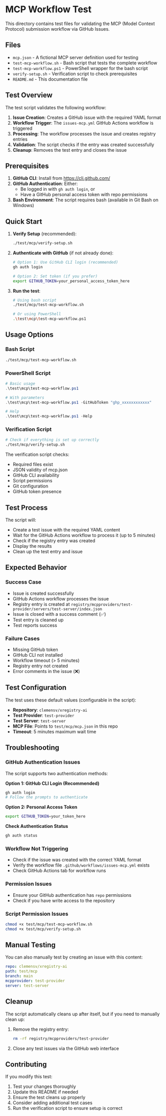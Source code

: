 # MCP Workflow Test

This directory contains test files for validating the MCP (Model Context Protocol) submission workflow via GitHub Issues.

## Files

- `mcp.json` - A fictional MCP server definition used for testing
- `test-mcp-workflow.sh` - Bash script that tests the complete workflow
- `test-mcp-workflow.ps1` - PowerShell wrapper for the bash script
- `verify-setup.sh` - Verification script to check prerequisites
- `README.md` - This documentation file

## Test Overview

The test script validates the following workflow:

1. **Issue Creation**: Creates a GitHub issue with the required YAML format
2. **Workflow Trigger**: The `issues-mcp.yml` GitHub Actions workflow is triggered
3. **Processing**: The workflow processes the issue and creates registry entries
4. **Validation**: The script checks if the entry was created successfully
5. **Cleanup**: Removes the test entry and closes the issue

## Prerequisites

1. **GitHub CLI**: Install from https://cli.github.com/
2. **GitHub Authentication**: Either:
   - Be logged in with `gh auth login`, or
   - Have a GitHub personal access token with repo permissions
3. **Bash Environment**: The script requires bash (available in Git Bash on Windows)

## Quick Start

1. **Verify Setup** (recommended):
   ```bash
   ./test/mcp/verify-setup.sh
   ```

2. **Authenticate with GitHub** (if not already done):
   ```bash
   # Option 1: Use GitHub CLI login (recommended)
   gh auth login
   
   # Option 2: Set token (if you prefer)
   export GITHUB_TOKEN=your_personal_access_token_here
   ```

3. **Run the test**:
   ```bash
   # Using bash script
   ./test/mcp/test-mcp-workflow.sh
   
   # Or using PowerShell
   .\test\mcp\test-mcp-workflow.ps1
   ```

## Usage Options

### Bash Script
```bash
./test/mcp/test-mcp-workflow.sh
```

### PowerShell Script
```powershell
# Basic usage
.\test\mcp\test-mcp-workflow.ps1

# With parameters
.\test\mcp\test-mcp-workflow.ps1 -GitHubToken "ghp_xxxxxxxxxxxx"

# Help
.\test\mcp\test-mcp-workflow.ps1 -Help
```

### Verification Script
```bash
# Check if everything is set up correctly
./test/mcp/verify-setup.sh
```

The verification script checks:
- Required files exist
- JSON validity of mcp.json
- GitHub CLI availability
- Script permissions
- Git configuration
- GitHub token presence

## Test Process

The script will:
- Create a test issue with the required YAML content
- Wait for the GitHub Actions workflow to process it (up to 5 minutes)
- Check if the registry entry was created
- Display the results
- Clean up the test entry and issue

## Expected Behavior

### Success Case
- Issue is created successfully
- GitHub Actions workflow processes the issue
- Registry entry is created at `registry/mcpproviders/test-provider/servers/test-server/index.json`
- Issue is closed with a success comment (✅)
- Test entry is cleaned up
- Test reports success

### Failure Cases
- Missing GitHub token
- GitHub CLI not installed
- Workflow timeout (> 5 minutes)
- Registry entry not created
- Error comments in the issue (❌)

## Test Configuration

The test uses these default values (configurable in the script):

- **Repository**: `clemensv/xregistry-ai`
- **Test Provider**: `test-provider`
- **Test Server**: `test-server`
- **MCP File**: Points to `test/mcp/mcp.json` in this repo
- **Timeout**: 5 minutes maximum wait time

## Troubleshooting

### GitHub Authentication Issues
The script supports two authentication methods:

**Option 1: GitHub CLI Login (Recommended)**
```bash
gh auth login
# Follow the prompts to authenticate
```

**Option 2: Personal Access Token**
```bash
export GITHUB_TOKEN=your_token_here
```

**Check Authentication Status**
```bash
gh auth status
```

### Workflow Not Triggering
- Check if the issue was created with the correct YAML format
- Verify the workflow file `.github/workflows/issues-mcp.yml` exists
- Check GitHub Actions tab for workflow runs

### Permission Issues
- Ensure your GitHub authentication has `repo` permissions
- Check if you have write access to the repository

### Script Permission Issues
```bash
chmod +x test/mcp/test-mcp-workflow.sh
chmod +x test/mcp/verify-setup.sh
```

## Manual Testing

You can also manually test by creating an issue with this content:

```yaml
repo: clemensv/xregistry-ai
path: test/mcp
branch: main
mcpprovider: test-provider
server: test-server
```

## Cleanup

The script automatically cleans up after itself, but if you need to manually clean up:

1. Remove the registry entry:
   ```bash
   rm -rf registry/mcpproviders/test-provider
   ```

2. Close any test issues via the GitHub web interface

## Contributing

If you modify this test:

1. Test your changes thoroughly
2. Update this README if needed
3. Ensure the test cleans up properly
4. Consider adding additional test cases
5. Run the verification script to ensure setup is correct 